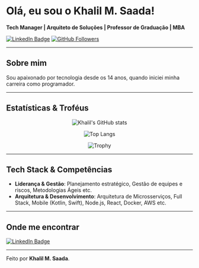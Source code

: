 # Olá, eu sou o **Khalil M. Saada**!
**Tech Manager | Arquiteto de Soluções | Professor de Graduação | MBA**

[![LinkedIn Badge](https://img.shields.io/badge/-LinkedIn-blue?style=flat-square&logo=LinkedIn&logoColor=white&link=https://www.linkedin.com/in/khalil-m-saada/)](https://www.linkedin.com/in/khalil-m-saada/)
[![GitHub Followers](https://img.shields.io/github/followers/kaliSaada?style=social)](https://github.com/kaliSaada?tab=followers)

---

## Sobre mim
Sou apaixonado por tecnologia desde os 14 anos, quando iniciei minha carreira como programador.

---

## Estatísticas & Troféus

<div align="center">

![Khalil's GitHub stats](https://github-readme-stats.vercel.app/api?username=kaliSaada&show_icons=true&theme=dracula)

![Top Langs](https://github-readme-stats.vercel.app/api/top-langs/?username=kaliSaada&layout=compact&theme=dracula)

![Trophy](https://github-profile-trophy.vercel.app/?username=kaliSaada&theme=dracula&column=6&margin-w=15&margin-h=15)

</div>

---

## Tech Stack & Competências
- **Liderança & Gestão**: Planejamento estratégico, Gestão de equipes e riscos, Metodologias Ágeis etc.
- **Arquitetura & Desenvolvimento**: Arquitetura de Microsserviços, Full Stack, Mobile (Kotlin, Swift), Node.js, React, Docker, AWS etc.


---

## Onde me encontrar
[![LinkedIn Badge](https://img.shields.io/badge/-LinkedIn-blue?style=flat-square&logo=LinkedIn&logoColor=white&link=https://www.linkedin.com/in/khalil-m-saada/)](https://www.linkedin.com/in/khalil-m-saada/)

---
Feito por **Khalil M. Saada**.
